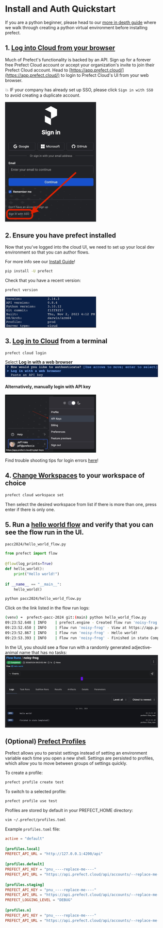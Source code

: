 # Install and Auth Quickstart
If you are a python beginner, please head to our [more in depth guide](getting_started_for_python_beginners.md) where we walk through creating a python virtual environment before installing prefect.

## 1. [Log into Cloud from your browser](https://app.prefect.cloud/)
Much of Prefect's functionality is backed by an API. Sign up for a forever free Prefect Cloud account or accept your organization's invite to join their Prefect Cloud account. Head to [https://app.prefect.cloud/](https://app.prefect.cloud/) to login to Prefect Cloud's UI from your web browser.

💥 IF your company has already set up SSO, please click `Sign in with SSO` to avoid creating a duplicate account.

<img src="images/sso_login_button.png" width="300"/>

## 2. Ensure you have prefect installed
Now that you've logged into the cloud UI, we need to set up your local dev environment so that you can author flows.

For more info see our [Install Guide](https://docs.prefect.io/latest/getting-started/installation/)!

```bash
pip install -U prefect 
```
Check that you have a recent version:
```bash
prefect version
```

<img src="images/output_prefect_version.png" width="300"/>

## 3. [Log in to Cloud](https://docs.prefect.io/latest/cloud/connecting/#log-into-prefect-cloud-from-a-terminal) from a terminal

```bash
prefect cloud login
```
Select **Log in with a web browser**
![Alt text](images/login_with_wbrowser.png)

#### Alternatively, manually login with API key

<img src="images/get_api_key.png" width="300"/>

Find trouble shooting tips for login errors [here](https://docs.prefect.io/latest/cloud/connecting/#prefect-cloud-login-errors)!


## 4. [Change Workspaces](https://docs.prefect.io/latest/cloud/connecting/#change-workspaces) to your workspace of choice
```bash
prefect cloud workspace set
```
Then select the desired workspace from list if there is more than one, press enter if there is only one.

## 5. Run a [hello world flow](hello_world_flow.py) and verify that you can see the flow run in the UI.

`pacc2024/hello_world_flow.py`
```python
from prefect import flow

@flow(log_prints=True)
def hello_world():
    print("Hello world!")

if __name__ == "__main__":
    hello_world()
```

```bash
python pacc2024/hello_world_flow.py
```

Click on the link listed in the flow run logs:
```bash
(venv) ➜  prefect-pacc-2024 git:(main) python hello_world_flow.py 
09:23:52.648 | INFO    | prefect.engine - Created flow run 'noisy-frog' for flow 'hello-world'
09:23:52.650 | INFO    | Flow run 'noisy-frog' - View at https://app.prefect.cloud/account/9b649228-0419-40e1-9e0d-44954b5c0ab6/workspace/f7fe0729-5a91-40a4-a800-4bb8c5b6a6f5/flow-runs/flow-run/ea412cbd-9878-41e6-9e36-0be279230875
09:23:52.867 | INFO    | Flow run 'noisy-frog' - Hello world!
09:23:53.393 | INFO    | Flow run 'noisy-frog' - Finished in state Completed()
```
In the UI, you should see a flow run with a randomly generated adjective-animal name that has no tasks:
![Alt text](images/hello_flow_run_page.png)

## (Optional) [Prefect Profiles](https://docs.prefect.io/latest/guides/settings/#configuration-profiles)
Prefect allows you to persist settings instead of setting an environment variable each time you open a new shell. Settings are persisted to profiles, which allow you to move between groups of settings quickly.

To create a profile:
```bash
prefect profile create test
```

To switch to a selected profile:
```bash
prefect profile use test
```

Profiles are stored by default in your PREFECT_HOME directory:
```bash
vim ~/.prefect/profiles.toml
```

Example `profiles.toml` file:

```toml
active = "default"

[profiles.local]
PREFECT_API_URL = "http://127.0.0.1:4200/api"

[profiles.default]
PREFECT_API_KEY = "pnu_----replace-me----"
PREFECT_API_URL = "https://api.prefect.cloud/api/accounts/--replace-me--/workspaces/--replace-me--"

[profiles.staging]
PREFECT_API_KEY = "pnu_----replace-me----"
PREFECT_API_URL = "https://api.prefect.cloud/api/accounts/--replace-me--/workspaces/--staging-workspace-replace-me--"
PREFECT_LOGGING_LEVEL = "DEBUG"

[profiles.n]
PREFECT_API_KEY = "pnu_----replace-me----"
PREFECT_API_URL = "https://api.prefect.cloud/api/accounts/--replace-me--/workspaces/--n-workspace-replace-me--"
```
